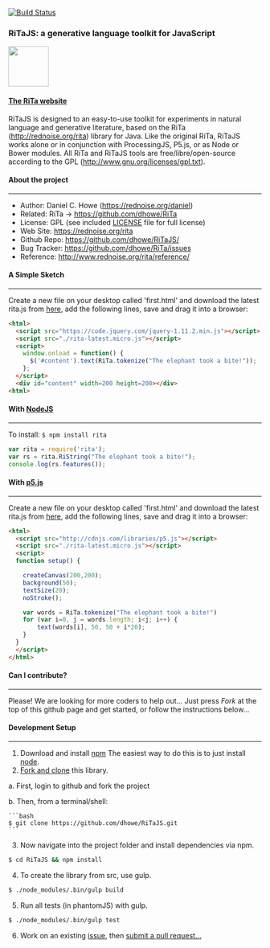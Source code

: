 [![Build Status](https://travis-ci.org/dhowe/RiTaJS.svg?branch=master)](https://travis-ci.org/dhowe/RiTaJS)

### RiTaJS: a generative language toolkit for JavaScript


<a href="https://rednoise.org/rita"><img height=80 src="https://rednoise.org/rita/img/RiTa-logo3.png"/></a>

#### [The RiTa website](http://rednoise.org/rita)

RiTaJS is designed to an easy-to-use toolkit for experiments
in natural language and generative literature, based on the RiTa
(http://rednoise.org/rita) library for Java. Like the original RiTa, RiTaJS
works alone or in conjunction with ProcessingJS, P5.js, or as Node or Bower modules.  All RiTa and RiTaJS tools
are free/libre/open-source according to the GPL (http://www.gnu.org/licenses/gpl.txt).



#### About the project
--------
* Author:           Daniel C. Howe (https://rednoise.org/daniel)
* Related:          RiTa -> https://github.com/dhowe/RiTa
* License:          GPL (see included [LICENSE](https://github.com/dhowe/RiTaJS/blob/master/LICENSE) file for full license)
* Web Site:         https://rednoise.org/rita
* Github Repo:      https://github.com/dhowe/RiTaJS/
* Bug Tracker:      https://github.com/dhowe/RiTa/issues
* Reference:    http://www.rednoise.org/rita/reference/

#### A Simple Sketch
--------
Create a new file on your desktop called 'first.html' and download the latest rita.js from [here](http://rednoise.org/rita/download/), add the following lines, save and drag it into a browser:

```html
<html>
  <script src="https://code.jquery.com/jquery-1.11.2.min.js"></script>
  <script src="./rita-latest.micro.js"></script>
  <script>
    window.onload = function() {
      $('#content').text(RiTa.tokenize("The elephant took a bite!"));
    };
  </script>
  <div id="content" width=200 height=200></div>
<html>
```

#### With [NodeJS](http://nodejs.org/)
--------
To install: `$ npm install rita`

```javascript
var rita = require('rita');
var rs = rita.RiString("The elephant took a bite!");
console.log(rs.features());
```

#### With [p5.js](http://p5js.org/)
--------
Create a new file on your desktop called 'first.html' and download the latest rita.js from [here](http://rednoise.org/rita/download/), add the following lines, save and drag it into a browser:

```html
<html>
  <script src="http://cdnjs.com/libraries/p5.js"></script>
  <script src="./rita-latest.micro.js"></script>
  <script>
  function setup() {

    createCanvas(200,200);
    background(50);
    textSize(20);
    noStroke();

    var words = RiTa.tokenize("The elephant took a bite!")
    for (var i=0, j = words.length; i<j; i++) {
        text(words[i], 50, 50 + i*20);
    }
  }
  </script>
</html>
```

#### Can I contribute?
--------
Please! We are looking for more coders to help out... Just press *Fork* at the top of this github page and get started, or follow the instructions below...


#### Development Setup
--------
1. Download and install [npm](https://www.npmjs.org/) The easiest way to do this is to just install [node](http://nodejs.org/).
2. [Fork and clone](https://help.github.com/articles/fork-a-repo) this library.

  a. First, login to github and fork the project

  b. Then, from a terminal/shell:

    ```bash
    $ git clone https://github.com/dhowe/RiTaJS.git
    ```
3. Now navigate into the project folder and install dependencies via npm.

  ```bash
  $ cd RiTaJS && npm install
  ```
4. To create the library from src, use gulp.

  ```bash
  $ ./node_modules/.bin/gulp build
  ```

5. Run all tests (in phantomJS) with gulp.

  ```bash
  $ ./node_modules/.bin/gulp test
  ```
6. Work on an existing [issue](https://github.com/dhowe/RiTa/issues?q=is%3Aopen+is%3Aissue+label%3ARiTaJS), then [submit a pull request...](https://help.github.com/articles/creating-a-pull-request)
